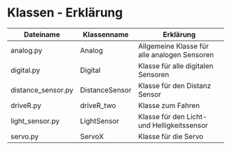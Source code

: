 # Klassen - Erklärung



| Dateiname          | Klassenname    | Erklärung                                    |
| ------------------ | -------------- | -------------------------------------------- |
| analog.py          | Analog         | Allgemeine Klasse für alle analogen Sensoren |
| digital.py         | Digital        | Klasse für alle digitalen Sensoren           |
| distance_sensor.py | DistanceSensor | Klasse für den Distanz Sensor                |
| driveR.py          | driveR_two     | Klasse zum Fahren                            |
| light_sensor.py    | LightSensor    | Klasse für den Licht- und Helligkeitssensor  |
| servo.py           | ServoX         | Klasse für die Servo                         |

